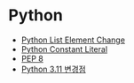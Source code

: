 # Python

- [Python List Element Change](/contents/2023-08/2023-08-23.md)
- [Python Constant Literal](/contents/2023-08/2023-08-28.md)
- [PEP 8](/contents/2023-08/2023-08-29.md)
- [Python 3.11 변경점](/contents/2023-08/2023-08-30.md)

